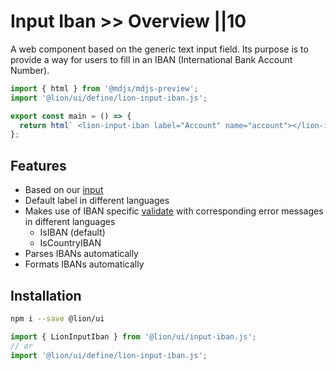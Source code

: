 # Input Iban >> Overview ||10

A web component based on the generic text input field.
Its purpose is to provide a way for users to fill in an IBAN (International Bank Account Number).

```js script
import { html } from '@mdjs/mdjs-preview';
import '@lion/ui/define/lion-input-iban.js';
```

```js preview-story
export const main = () => {
  return html` <lion-input-iban label="Account" name="account"></lion-input-iban> `;
};
```

## Features

- Based on our [input](../input/overview.md)
- Default label in different languages
- Makes use of IBAN specific [validate](../../fundamentals/systems/form/validate.md) with corresponding error messages in different languages
  - IsIBAN (default)
  - IsCountryIBAN
- Parses IBANs automatically
- Formats IBANs automatically

## Installation

```bash
npm i --save @lion/ui
```

```js
import { LionInputIban } from '@lion/ui/input-iban.js';
// or
import '@lion/ui/define/lion-input-iban.js';
```
